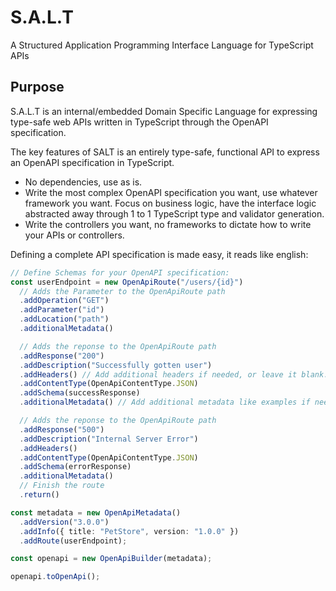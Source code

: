 # S.A.L.T

A Structured Application Programming Interface Language for TypeScript APIs

## Purpose

S.A.L.T is an internal/embedded Domain Specific Language for expressing type-safe web APIs written in TypeScript through the OpenAPI specification.

The key features of SALT is an entirely type-safe, functional API to express an OpenAPI specification in TypeScript.

- No dependencies, use as is.
- Write the most complex OpenAPI specification you want, use whatever framework you want. Focus on business logic, have the interface logic abstracted away through 1 to 1 TypeScript type and validator generation.
- Write the controllers you want, no frameworks to dictate how to write your APIs or controllers.

Defining a complete API specification is made easy, it reads like english:

```ts
// Define Schemas for your OpenAPI specification:
const userEndpoint = new OpenApiRoute("/users/{id}")
  // Adds the Parameter to the OpenApiRoute path
  .addOperation("GET")
  .addParameter("id")
  .addLocation("path")
  .additionalMetadata()

  // Adds the reponse to the OpenApiRoute path
  .addResponse("200")
  .addDescription("Successfully gotten user")
  .addHeaders() // Add additional headers if needed, or leave it blank.
  .addContentType(OpenApiContentType.JSON)
  .addSchema(successResponse)
  .additionalMetadata() // Add additional metadata like examples if needed or leave it blank.

  // Adds the reponse to the OpenApiRoute path
  .addResponse("500")
  .addDescription("Internal Server Error")
  .addHeaders()
  .addContentType(OpenApiContentType.JSON)
  .addSchema(errorResponse)
  .additionalMetadata()
  // Finish the route
  .return()

const metadata = new OpenApiMetadata()
  .addVersion("3.0.0")
  .addInfo({ title: "PetStore", version: "1.0.0" })
  .addRoute(userEndpoint);

const openapi = new OpenApiBuilder(metadata);

openapi.toOpenApi();
```

